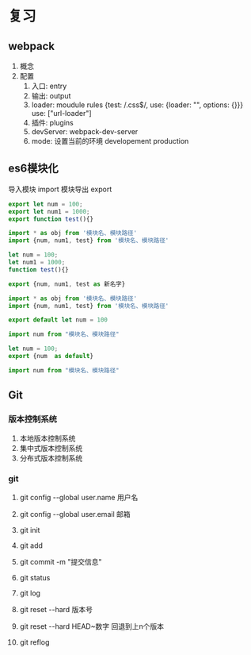 # 复习

## webpack

1. 概念
2. 配置
   1. 入口: entry
   2. 输出: output
   3. loader: moudule  rules  {test: /\.css$/, use: {loader: "", options: {}}}  use: ["url-loader"]
   4. 插件: plugins
   5. devServer: webpack-dev-server
   6. mode: 设置当前的环境  developement production

## es6模块化

导入模块 import
模块导出 export

```js
export let num = 100;
export let num1 = 1000;
export function test(){}
```

```js
import * as obj from '模块名、模块路径'
import {num, num1, test} from '模块名、模块路径'
```


```js
let num = 100;
let num1 = 1000;
function test(){}

export {num, num1, test as 新名字}
```

```js
import * as obj from '模块名、模块路径'
import {num, num1, test} from '模块名、模块路径'
```


```js
export default let num = 100
```

```js
import num from "模块名、模块路径"
```

```js
let num = 100;
export {num  as default}
```

```js
import num from "模块名、模块路径"
```


## Git

### 版本控制系统

1. 本地版本控制系统
2. 集中式版本控制系统
3. 分布式版本控制系统

### git

1. git config --global user.name 用户名
2. git config --global user.email 邮箱
   
3. git init 
4. git add 
5. git commit -m "提交信息"

6. git status
7. git log

8. git reset --hard 版本号
9. git reset --hard HEAD~数字  回退到上n个版本

10. git reflog